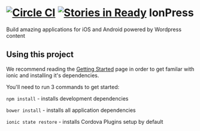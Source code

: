 [![Circle CI](https://circleci.com/gh/ionpress/ionpress-base-app.svg?style=svg)](https://circleci.com/gh/ionpress/ionpress-base-app)
[![Stories in Ready](https://badge.waffle.io/ionpress/ionpress-base-app.png?label=ready&title=Ready)](https://waffle.io/ionpress/ionpress-base-app)
IonPress
=====================

Build amazing applications for iOS and Android powered by Wordpress content

## Using this project

We recommend reading the [Getting Started](http://ionicframework.com/getting-started) page in order to get familar with ionic and installing it's dependencies.

You'll need to run 3 commands to get started:

`npm install` - installs development dependencies 

`bower install` - installs all application dependencies

`ionic state restore` - installs Cordova Plugins setup by default

